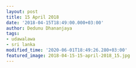 ```yaml
---
layout: post
title: 15 April 2018
date: '2018-04-15T18:49:00.000+03:00'
author: Dedunu Dhananjaya
tags:
- udawalawa
- sri lanka
modified_time: '2020-06-01T18:49:26.280+03:00'
featured_image: 2018-04-15-15-april-2018_15.jpg
---
```

